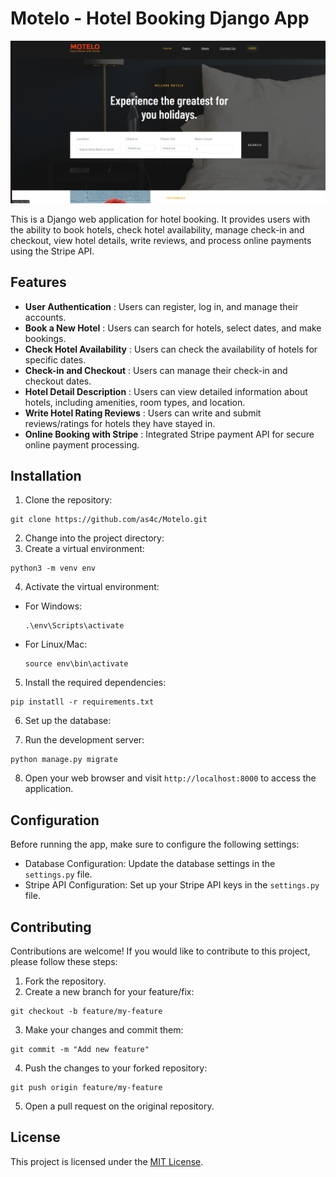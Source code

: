 # Motelo - Hotel Booking Django App

<img src = 'screenshot/home-page.png' alt='home-page' />

This is a Django web application for hotel booking. It provides users with the ability to book hotels, check hotel availability, manage check-in and checkout, view hotel details, write reviews, and process online payments using the Stripe API.

## Features

- **User Authentication** : Users can register, log in, and manage their accounts.
- **Book a New Hotel** : Users can search for hotels, select dates, and make bookings.
- **Check Hotel Availability** : Users can check the availability of hotels for specific dates.
- **Check-in and Checkout** : Users can manage their check-in and checkout dates.
- **Hotel Detail Description** : Users can view detailed information about hotels, including amenities, room types, and location.
- **Write Hotel Rating Reviews** : Users can write and submit reviews/ratings for hotels they have stayed in.
- **Online Booking with Stripe** : Integrated Stripe payment API for secure online payment processing.

## Installation

1. Clone the repository:
```
git clone https://github.com/as4c/Motelo.git
```


2. Change into the project directory:
3. Create a virtual environment:
```
python3 -m venv env
```


4. Activate the virtual environment:

- For Windows:
  ```
  .\env\Scripts\activate
  ```

- For Linux/Mac:
  ```
  source env\bin\activate
  ```

5. Install the required dependencies:
```
pip instatll -r requirements.txt
```


6. Set up the database:


7. Run the development server:
```
python manage.py migrate
```




8. Open your web browser and visit `http://localhost:8000` to access the application.

## Configuration

Before running the app, make sure to configure the following settings:

- Database Configuration: Update the database settings in the `settings.py` file.
- Stripe API Configuration: Set up your Stripe API keys in the `settings.py` file.

## Contributing

Contributions are welcome! If you would like to contribute to this project, please follow these steps:

1. Fork the repository.
2. Create a new branch for your feature/fix:
```
git checkout -b feature/my-feature
```


3. Make your changes and commit them:
```
git commit -m "Add new feature"
```


4. Push the changes to your forked repository:
```
git push origin feature/my-feature
```

5. Open a pull request on the original repository.

## License

This project is licensed under the [MIT License](LICENSE).